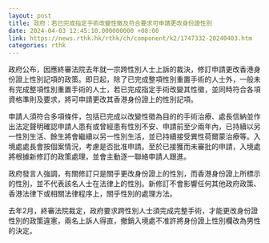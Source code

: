 ```yaml
---
layout: post
title: 政府：若已完成指定手術改變性徵及符合要求可申請更改身份證性別
date: 2024-04-03 12:45:10.000000000 +08:00
link: https://news.rthk.hk/rthk/ch/component/k2/1747332-20240403.htm
categories: rthk
---
```


政府公布，因應終審法院去年就一宗跨性別人士上訴的裁決，修訂申請更改香港身份證上性別記項的政策。即日起，除了已完成整項性別重置手術的人士外，一般未有完成整項性別重置手術的人士，若已完成指定手術改變其性徵，並同時符合各項資格準則及要求，將可申請更改其香港身份證上的性別記項。

申請人須符合多項條件，包括已完成以改變性徵為目的的手術治療、處長信納並作出法定聲明確認申請人患有或曾經患有性別不安、申請前至少兩年內，已持續以另一性別生活、餘生將會繼續以另一性別生活，並已持續接受異性荷爾蒙治療等。入境處處長會按個案情況，考慮是否批准申請。至於已接獲而未審批的申請，入境處將根據新修訂的政策處理，並會主動逐一聯絡申請人跟進。

政府發言人強調，有關修訂只是關乎更改身份證上的性別，而香港身份證上所標示的性別，並不代表該名人士在法律上的性別。新修訂不會影響任何其他政府政策、香港法律下或相關法律程序上，關乎性別的處理方法。

去年2月，終審法院裁定，政府要求跨性別人士須完成完整手術，才能更改身份證性別的政策違憲，兩名上訴人得直，撤銷入境處不准許將身份證上性別欄改為男性的決定。
